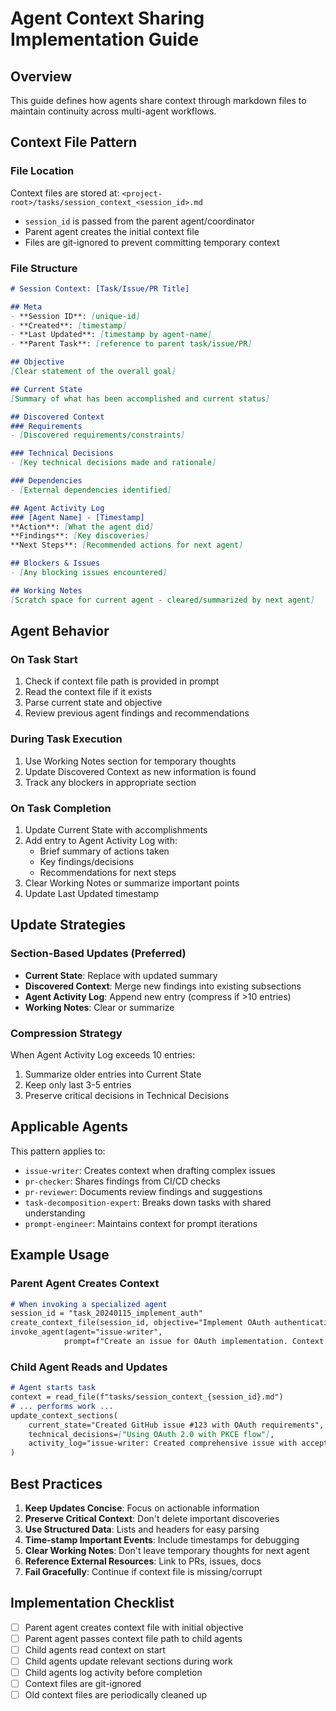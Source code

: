 # Agent Context Sharing Implementation Guide

## Overview
This guide defines how agents share context through markdown files to maintain continuity across multi-agent workflows.

## Context File Pattern

### File Location
Context files are stored at: `<project-root>/tasks/session_context_<session_id>.md`
- `session_id` is passed from the parent agent/coordinator
- Parent agent creates the initial context file
- Files are git-ignored to prevent committing temporary context

### File Structure

```markdown
# Session Context: [Task/Issue/PR Title]

## Meta
- **Session ID**: [unique-id]
- **Created**: [timestamp]
- **Last Updated**: [timestamp by agent-name]
- **Parent Task**: [reference to parent task/issue/PR]

## Objective
[Clear statement of the overall goal]

## Current State
[Summary of what has been accomplished and current status]

## Discovered Context
### Requirements
- [Discovered requirements/constraints]

### Technical Decisions  
- [Key technical decisions made and rationale]

### Dependencies
- [External dependencies identified]

## Agent Activity Log
### [Agent Name] - [Timestamp]
**Action**: [What the agent did]
**Findings**: [Key discoveries]
**Next Steps**: [Recommended actions for next agent]

## Blockers & Issues
- [Any blocking issues encountered]

## Working Notes
[Scratch space for current agent - cleared/summarized by next agent]
```

## Agent Behavior

### On Task Start
1. Check if context file path is provided in prompt
2. Read the context file if it exists
3. Parse current state and objective
4. Review previous agent findings and recommendations

### During Task Execution
1. Use Working Notes section for temporary thoughts
2. Update Discovered Context as new information is found
3. Track any blockers in appropriate section

### On Task Completion
1. Update Current State with accomplishments
2. Add entry to Agent Activity Log with:
   - Brief summary of actions taken
   - Key findings/decisions
   - Recommendations for next steps
3. Clear Working Notes or summarize important points
4. Update Last Updated timestamp

## Update Strategies

### Section-Based Updates (Preferred)
- **Current State**: Replace with updated summary
- **Discovered Context**: Merge new findings into existing subsections
- **Agent Activity Log**: Append new entry (compress if >10 entries)
- **Working Notes**: Clear or summarize

### Compression Strategy
When Agent Activity Log exceeds 10 entries:
1. Summarize older entries into Current State
2. Keep only last 3-5 entries
3. Preserve critical decisions in Technical Decisions

## Applicable Agents

This pattern applies to:
- `issue-writer`: Creates context when drafting complex issues
- `pr-checker`: Shares findings from CI/CD checks
- `pr-reviewer`: Documents review findings and suggestions
- `task-decomposition-expert`: Breaks down tasks with shared understanding
- `prompt-engineer`: Maintains context for prompt iterations

## Example Usage

### Parent Agent Creates Context
```markdown
# When invoking a specialized agent
session_id = "task_20240115_implement_auth"
create_context_file(session_id, objective="Implement OAuth authentication")
invoke_agent(agent="issue-writer", 
            prompt=f"Create an issue for OAuth implementation. Context: tasks/session_context_{session_id}.md")
```

### Child Agent Reads and Updates
```markdown
# Agent starts task
context = read_file(f"tasks/session_context_{session_id}.md")
# ... performs work ...
update_context_sections(
    current_state="Created GitHub issue #123 with OAuth requirements",
    technical_decisions=["Using OAuth 2.0 with PKCE flow"],
    activity_log="issue-writer: Created comprehensive issue with acceptance criteria"
)
```

## Best Practices

1. **Keep Updates Concise**: Focus on actionable information
2. **Preserve Critical Context**: Don't delete important discoveries
3. **Use Structured Data**: Lists and headers for easy parsing
4. **Time-stamp Important Events**: Include timestamps for debugging
5. **Clear Working Notes**: Don't leave temporary thoughts for next agent
6. **Reference External Resources**: Link to PRs, issues, docs
7. **Fail Gracefully**: Continue if context file is missing/corrupt

## Implementation Checklist

- [ ] Parent agent creates context file with initial objective
- [ ] Parent agent passes context file path to child agents
- [ ] Child agents read context on start
- [ ] Child agents update relevant sections during work
- [ ] Child agents log activity before completion
- [ ] Context files are git-ignored
- [ ] Old context files are periodically cleaned up